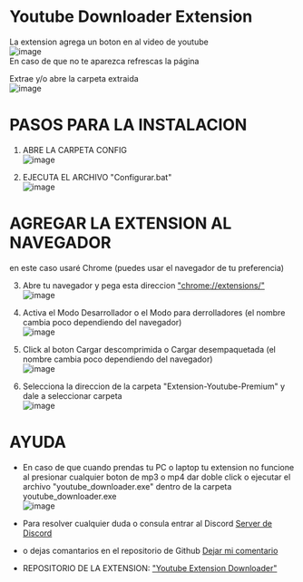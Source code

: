 # Youtube Downloader Extension

La extension agrega un boton en al video de youtube<br>
![image](https://github.com/Benji379/Youtube-Downloader-Extension/assets/108637204/e09ff0ef-7740-4353-b4d4-34b824621ef6)
<br>En caso de que no te aparezca refrescas la página<br>

Extrae y/o abre la carpeta extraida<br>
![image](https://github.com/Benji379/Youtube-Downloader-Extension/assets/108637204/76988049-ee56-4a56-9066-b12871933461)

# PASOS PARA LA INSTALACION

1. ABRE LA CARPETA CONFIG<br>
![image](https://github.com/Benji379/Youtube-Downloader-Extension/assets/108637204/a0c836dd-1761-41bc-9891-d302b1e293bd)

2. EJECUTA EL ARCHIVO "Configurar.bat"<br>
![image](https://github.com/Benji379/Youtube-Downloader-Extension/assets/108637204/9a80e19a-04ac-44b6-8211-0350f511054b)

# AGREGAR LA EXTENSION AL NAVEGADOR
en este caso usaré Chrome (puedes usar el navegador de tu preferencia)

3. Abre tu navegador y pega esta direccion ["chrome://extensions/"](chrome://extensions/)<br>
![image](https://github.com/Benji379/Youtube-Downloader-Extension/assets/108637204/b8865810-a331-4ba1-83cb-afbf211b3a25)

4. Activa el Modo Desarrollador o el Modo para derrolladores (el nombre cambia poco dependiendo del navegador)<br>
![image](https://github.com/Benji379/Youtube-Downloader-Extension/assets/108637204/52e448df-d749-46e6-94f6-3cfb268a5997)

5. Click al boton Cargar descomprimida o Cargar desempaquetada (el nombre cambia poco dependiendo del navegador)<br>
![image](https://github.com/Benji379/Youtube-Downloader-Extension/assets/108637204/ff58403f-f14f-4267-8715-9142b3842988)

6. Selecciona la direccion de la carpeta "Extension-Youtube-Premium"  y dale a seleccionar carpeta<br>
![image](https://github.com/Benji379/Youtube-Downloader-Extension/assets/108637204/b4b4b80c-413d-4004-a01c-1b6f1f812cf1)

# AYUDA
 - En caso de que cuando prendas tu PC o laptop tu extension no funcione al presionar cualquier boton de mp3 o mp4 dar doble click o ejecutar el archivo "youtube_downloader.exe" dentro de la carpeta youtube_downloader.exe<br>
![image](https://github.com/Benji379/Youtube-Downloader-Extension/assets/108637204/aa6ee301-77d5-460d-b58a-447723a94d6d)

 - Para resolver cualquier duda o consula entrar al Discord [Server de Discord](https://discord.gg/zYErqW9GmM)
 - o dejas comantarios en el repositorio de Github [Dejar mi comentario](https://github.com/Benji379/Youtube-Downloader-Extension/issues/new)
 - REPOSITORIO DE LA EXTENSION: ["Youtube Extension Downloader"](https://github.com/Benji379/Youtube-Downloader-Extension.git)
